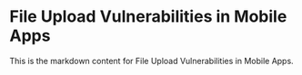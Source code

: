 # File Upload Vulnerabilities in Mobile Apps

This is the markdown content for File Upload Vulnerabilities in Mobile Apps.
